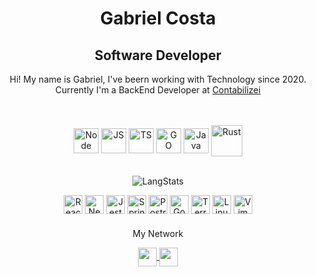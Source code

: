 <div align="center">

  <div>
  <h1>Gabriel Costa</h1>
  <h2>Software Developer</h2>

  <p>Hi! My name is Gabriel, I've beern working with Technology since 2020. <br>
  Currently I'm a BackEnd Developer at <a href="https://www.contabilizei.com.br">Contabilizei</a>
  </p>
  <br/>
  </div>
  
  <div style="display: inline_block"><br>
    <img align="center" alt="Node" height="40" width="40" src="https://cdn.jsdelivr.net/gh/devicons/devicon/icons/nodejs/nodejs-original.svg">
    <img align="center" alt="JS" height="40" width="40" src="https://cdn.jsdelivr.net/gh/devicons/devicon/icons/javascript/javascript-original.svg">
    <img align="center" alt="TS" height="40" width="40" src="https://cdn.jsdelivr.net/gh/devicons/devicon/icons/typescript/typescript-original.svg">
    <img align="center" alt="GO" height="40" width="40" src="https://cdn.jsdelivr.net/gh/devicons/devicon/icons/go/go-original-wordmark.svg">
    <img align="center" alt="Java" height="40" width="40" src="https://cdn.jsdelivr.net/gh/devicons/devicon/icons/java/java-plain.svg">
    <img align="center" alt="Rust" height="50" width="50" src="https://icons-for-free.com/download-icon-vscode+icons+type+rust-1324451477410103145_0.svg">
  </div>
  <br>

![LangStats](https://github-readme-stats.vercel.app/api/top-langs/?username=costiss&hide_progress=true&&hide=html,shell,makefile,lua,Dockerfile&theme=dracula)

  <div style="display: inline_block">
      <img alt="React" height="30" src="https://cdn.jsdelivr.net/gh/devicons/devicon/icons/react/react-original.svg" />      
      <img alt="NestJs" height="30" src="https://cdn.jsdelivr.net/gh/devicons/devicon/icons/nestjs/nestjs-plain.svg" />
      <img alt="Jest" height="30" src="https://cdn.jsdelivr.net/gh/devicons/devicon/icons/jest/jest-plain.svg" />
      <img alt="Spring" height="30" src="https://cdn.jsdelivr.net/gh/devicons/devicon/icons/spring/spring-original.svg" />
      <img alt="PostrgeSQL" height="30" src="https://cdn.jsdelivr.net/gh/devicons/devicon/icons/postgresql/postgresql-original.svg" />      
      <img alt="GoogleCloud" height="30" src="https://cdn.jsdelivr.net/gh/devicons/devicon/icons/googlecloud/googlecloud-original.svg" />
      <img alt="Terraform" height="30" src="https://cdn.jsdelivr.net/gh/devicons/devicon/icons/terraform/terraform-original.svg" />         
      <img alt="Linux" height="30" src="https://cdn.jsdelivr.net/gh/devicons/devicon/icons/linux/linux-original.svg" />
      <img alt="Vim" height="30" src="https://cdn.jsdelivr.net/gh/devicons/devicon/icons/vim/vim-plain.svg" />         
  </div>

  <div style="margin-top: 20px" >
      <p>My Network</p>
      <div >
          <a href="https://www.linkedin.com/in/gabriel-costa-martins-ganassin-b6a3231a4/">
              <img align="center" height="30" src="https://img.shields.io/badge/LinkedIn-0077B5?style=for-the-badge&logo=linkedin&logoColor=white" />
          </a>
          <a href="mailto:gabricostam@gmail.com">
              <img align="center" height="30" src="https://img.shields.io/badge/Gmail-D14836?style=for-the-badge&logo=gmail&logoColor=white" />
          </a>
      </div>
  </div>

</div>

